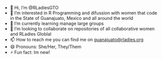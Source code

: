 - 👋 Hi, I’m @RLadiesGTO
- 👀 I’m interested in R Programming and difussion with women that code in the State of Guanajuato, Mexico and all around the world
- 🌱 I’m currently learning manage large groups
- 💞️ I’m looking to collaborate on repositories of all collaborative women and RLadies Globlal 
- 📫 How to reach me you can find me on guanajuato@rladies.org
- 😄 Pronouns: She/Her, They/Them
- ⚡ Fun fact: Im new!

<!---
RLadiesGTO/RLadiesGTO is a ✨ special ✨ repository because its `README.md` (this file) appears on your GitHub profile.
You can click the Preview link to take a look at your changes.
--->

